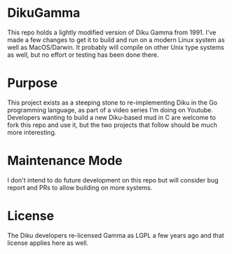# DikuGamma

This repo holds a lightly modified version of Diku Gamma from 1991. I've made
a few changes to get it to build and run on a modern Linux system as well as
MacOS/Darwin. It probably will compile on other Unix type systems as well, but
no effort or testing has been done there.

# Purpose

This project exists as a steeping stone to re-implementing Diku in the Go programming
language, as part of a video series I'm doing on Youtube. Developers wanting
to build a new Diku-based mud in C are welcome to fork this repo and use it,
but the two projects that follow should be much more interesting.

# Maintenance Mode

I don't intend to do future development on this repo but will consider bug
report and PRs to allow building on more systems.

# License

The Diku developers re-licensed Gamma as LGPL a few years ago and that license applies
here as well.
